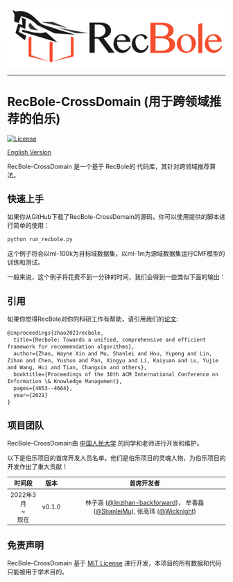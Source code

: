 ![RecBole Logo](asset/logo.png)

--------------------------------------------------------------------------------

# RecBole-CrossDomain (用于跨领域推荐的伯乐)



[![License](https://img.shields.io/badge/License-MIT-blue.svg)](./LICENSE)


[English Version]


[English Version]: README.md


RecBole-CrossDomain 是一个基于 RecBole的 代码库，其针对跨领域推荐算法。


## 快速上手
如果你从GitHub下载了RecBole-CrossDomain的源码，你可以使用提供的脚本进行简单的使用：

```bash
python run_recbole.py
```

这个例子将会以ml-100k为目标域数据集，以ml-1m为源域数据集运行CMF模型的训练和测试。

一般来说，这个例子将花费不到一分钟的时间，我们会得到一些类似下面的输出：



## 引用
如果你觉得RecBole对你的科研工作有帮助，请引用我们的[论文](https://arxiv.org/abs/2011.01731):

```
@inproceedings{zhao2021recbole,
  title={Recbole: Towards a unified, comprehensive and efficient framework for recommendation algorithms},
  author={Zhao, Wayne Xin and Mu, Shanlei and Hou, Yupeng and Lin, Zihan and Chen, Yushuo and Pan, Xingyu and Li, Kaiyuan and Lu, Yujie and Wang, Hui and Tian, Changxin and others},
  booktitle={Proceedings of the 30th ACM International Conference on Information \& Knowledge Management},
  pages={4653--4664},
  year={2021}
}
```

## 项目团队
RecBole-CrossDomain由 [中国人民大学](https://www.recbole.io/cn/about.html) 的同学和老师进行开发和维护。 

以下是伯乐项目的首席开发人员名单。他们是伯乐项目的灵魂人物，为伯乐项目的开发作出了重大贡献！

|          时间段           |   版本   |                                                                                   首席开发者                                                                                    |
|:----------------------:|:------:|:--------------------------------------------------------------------------------------------------------------------------------------------------------------------------:|
|  2022年3月<br> ~<br> 现在  | v0.1.0 | 林子涵 ([@linzihan-backforward](https://github.com/linzihan-backforward))， 牟善磊 ([@ShanleiMu](https://github.com/ShanleiMu)), 张高玮 ([@Wicknight](https://github.com/Wicknight)) |


## 免责声明
RecBole-CrossDomain 基于 [MIT License](./LICENSE) 进行开发，本项目的所有数据和代码只能被用于学术目的。
